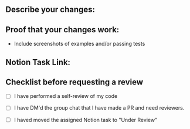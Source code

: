 ## Describe your changes:

## Proof that your changes work:
- Include screenshots of examples and/or passing tests

## Notion Task Link:

## Checklist before requesting a review
- [ ] I have performed a self-review of my code
- [ ] I have DM'd the group chat that I have made a PR and need reviewers.
- [ ] I haved moved the assigned Notion task to "Under Review"

